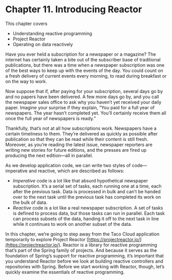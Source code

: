 # Chapter 11. Introducing Reactor

This chapter covers

* Understanding reactive programming
* Project Reactor
* Operating on data reactively

Have you ever held a subscription for a newspaper or a magazine? The internet has certainly taken a bite out of the subscriber base of traditional publications, but there was a time when a newspaper subscription was one of the best ways to keep up with the events of the day. You could count on a fresh delivery of current events every morning, to read during breakfast or on the way to work.

Now suppose that if, after paying for your subscription, several days go by and no papers have been delivered. A few more days go by, and you call the newspaper sales office to ask why you haven’t yet received your daily paper. Imagine your surprise if they explain, “You paid for a full year of newspapers. The year hasn’t completed yet. You’ll certainly receive them all once the full year of newspapers is ready.”

Thankfully, that’s not at all how subscriptions work. Newspapers have a certain timeliness to them. They’re delivered as quickly as possible after publication so that they can be read while their content is still fresh. Moreover, as you’re reading the latest issue, newspaper reporters are writing new stories for future editions, and the presses are fired up producing the next edition—all in parallel.

As we develop application code, we can write two styles of code—imperative and reactive, which are described as follows:

* _Imperative_ code is a lot like that absurd hypothetical newspaper subscription. It’s a serial set of tasks, each running one at a time, each after the previous task. Data is processed in bulk and can’t be handed over to the next task until the previous task has completed its work on the bulk of data.
* _Reactive_ code is a lot like a real newspaper subscription. A set of tasks is defined to process data, but those tasks can run in parallel. Each task can process subsets of the data, handing it off to the next task in line while it continues to work on another subset of the data.

In this chapter, we’re going to step away from the Taco Cloud application temporarily to explore Project Reactor [https://projectreactor.io/](https://projectreactor.io/). Reactor is a library for reactive programming that’s part of the Spring family of projects. And because it serves as the foundation of Spring’s support for reactive programming, it’s important that you understand Reactor before we look at building reactive controllers and repositories with Spring. Before we start working with Reactor, though, let’s quickly examine the essentials of reactive programming.


